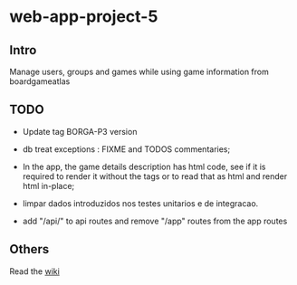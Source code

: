 # web-app-project-5

## Intro

Manage users, groups and games while using game information from boardgameatlas

## TODO

- Update tag BORGA-P3 version

- db treat exceptions : FIXME and TODOS commentaries;
- In the app, the game details description has html code, see if it is required to render it without the tags or to read that as html and render html in-place;
- limpar dados introduzidos nos testes unitarios e de integracao.
- add "/api/" to api routes and remove "/app" routes from the app routes

## Others
Read the [wiki](https://github.com/isel-leic-pi/web-app-project-5/wiki)